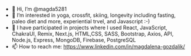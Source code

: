 - 👋 Hi, I’m @magda5281
- 👀 I’m interested in yoga, crossfit, skiing, longevity including fasting, paleo diet and more, experiential trvel, and Javascript :-) 
- 🌱 I have participated in projects where I used React, JavaScript, ChakraUI, Remix, Next.js, HTML,CSS, SASS, Bootstrap, Axios, API, Node.js, Express, MongoDB, Firebase, PostgreSQL
- 📫 How to reach me: https://www.linkedin.com/in/magdalena-gozdalik/

<!---
magda5281/magda5281 is a ✨ special ✨ repository because its `README.md` (this file) appears on your GitHub profile.
You can click the Preview link to take a look at your changes.
--->
